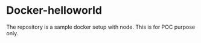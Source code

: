 # Docker-helloworld

The repository is a sample docker setup with node.
This is for POC purpose only.
